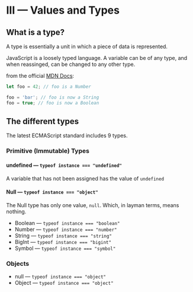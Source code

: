# III — Values and Types

## What is a type?

A type is essentially a unit in which a piece of data is represented.

JavaScript is a loosely typed language. A variable can be of any type, and when reassinged, can be changed to any other type.

from the official [MDN Docs](https://https://developer.mozilla.org/en-US/docs/Web/JavaScript/Data_structures):

```js
let foo = 42; // foo is a Number

foo = 'bar'; // foo is now a String
foo = true; // foo is now a Boolean
```

## The different types

The latest ECMAScript standard includes 9 types.

### Primitive (Immutable) Types

#### undefined — `typeof instance === "undefined"`

A variable that has not been assigned
has the value of `undefined`

#### Null — `typeof instance === "object"`

The Null type has only one value, `null`. Which, in layman terms, means nothing.

- Boolean — `typeof instance === "boolean"`
- Number — `typeof instance === "number"`
- String — `typeof instance === "string"`
- BigInt — `typeof instance === "bigint"`
- Symbol — `typeof instance === "symbol"`

### Objects

- null — `typeof instance === "object"`
- Object — `typeof instance === "object"`
